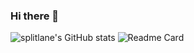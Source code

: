 ### Hi there 👋

![splitlane's GitHub stats](https://github-readme-stats.vercel.app/api?username=splitlane)
![Readme Card](https://github-readme-stats.vercel.app/api/pin/?username=13190bot&repo=13190centerstageoffseason2024&show_owner=true)


<!--
**splitlane/splitlane** is a ✨ _special_ ✨ repository because its `README.md` (this file) appears on your GitHub profile.

Here are some ideas to get you started:

- 🔭 I’m currently working on ...
- 🌱 I’m currently learning ...
- 👯 I’m looking to collaborate on ...
- 🤔 I’m looking for help with ...
- 💬 Ask me about ...
- 📫 How to reach me: ...
- 😄 Pronouns: ...
- ⚡ Fun fact: ...
-->
